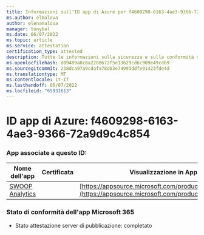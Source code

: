 ```yaml
---
title: Informazioni sull'ID app di Azure per f4609298-6163-4ae3-9366-72a9d9c4c854
ms.author: elmalova
author: elenamalova
manager: tonybal
ms.date: 06/07/2022
ms.topic: article
ms.service: attestation
certification_type: attested
description: Tutte le informazioni sulla sicurezza e sulla conformità disponibili per f4609298-6163-4ae3-9366-72a9d9c4c854.
ms.openlocfilehash: d09489a8c8a22b8672f5e13629cd6c909e49cdb9
ms.sourcegitcommit: 238dca97a9cdafa78d63e74993ddfe91423fde4d
ms.translationtype: MT
ms.contentlocale: it-IT
ms.lasthandoff: 06/07/2022
ms.locfileid: "65931613"
---
```

# <a name="azure-app-id-f4609298-6163-4ae3-9366-72a9d9c4c854"></a>ID app di Azure: f4609298-6163-4ae3-9366-72a9d9c4c854


### <a name="apps-associated-with-this-id"></a>App associate a questo ID:
| **Nome dell'app** | **Certificata** | **Visualizzazione in AppSource** |
|--------------|---------------|-----------------------|
| [SWOOP Analytics](../forward/WA200000877.md) |  | [https://appsource.microsoft.com/product/office/WA200000877](https://appsource.microsoft.com/product/office/WA200000877) |

### <a name="microsoft-365-app-compliance-status"></a>Stato di conformità dell'app Microsoft 365
- Stato attestazione server di pubblicazione: completato

